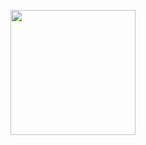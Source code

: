 <p align="center">
  
  <img width="200" src="http://material-bread.org/logo-shadow.svg" href="www.google.com">
  
</p>
